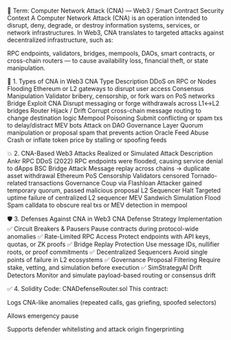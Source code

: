 🧨 Term: Computer Network Attack (CNA) — Web3 / Smart Contract Security Context
A Computer Network Attack (CNA) is an operation intended to disrupt, deny, degrade, or destroy information systems, services, or network infrastructures. In Web3, CNA translates to targeted attacks against decentralized infrastructure, such as:

RPC endpoints, validators, bridges, mempools, DAOs, smart contracts, or cross-chain routers — to cause availability loss, financial theft, or state manipulation.

📘 1. Types of CNA in Web3
CNA Type	Description
DDoS on RPC or Nodes	Flooding Ethereum or L2 gateways to disrupt user access
Consensus Manipulation	Validator bribery, censorship, or fork wars on PoS networks
Bridge Exploit CNA	Disrupt messaging or forge withdrawals across L1↔L2 bridges
Router Hijack / Drift	Corrupt cross-chain message routing to change destination logic
Mempool Poisoning	Submit conflicting or spam txs to delay/distract MEV bots
Attack on DAO Governance Layer	Quorum manipulation or proposal spam that prevents action
Oracle Feed Abuse	Crash or inflate token price by stalling or spoofing feeds

💥 2. CNA-Based Web3 Attacks
Realized or Simulated Attack	Description
Ankr RPC DDoS (2022)	RPC endpoints were flooded, causing service denial to dApps
BSC Bridge Attack	Message replay across chains → duplicate asset withdrawal
Ethereum PoS Censorship	Validators censored Tornado-related transactions
Governance Coup via Flashloan	Attacker gained temporary quorum, passed malicious proposal
L2 Sequencer Halt	Targeted uptime failure of centralized L2 sequencer
MEV Sandwich Simulation Flood	Spam calldata to obscure real txs or MEV detection in mempool

🛡️ 3. Defenses Against CNA in Web3
CNA Defense Strategy	Implementation
✅ Circuit Breakers & Pausers	Pause contracts during protocol-wide anomalies
✅ Rate-Limited RPC Access	Protect endpoints with API keys, quotas, or ZK proofs
✅ Bridge Replay Protection	Use message IDs, nullifier roots, or proof commitments
✅ Decentralized Sequencers	Avoid single points of failure in L2 ecosystems
✅ Governance Proposal Filtering	Require stake, vetting, and simulation before execution
✅ SimStrategyAI Drift Detectors	Monitor and simulate payload-based routing or consensus drift

✅ 4. Solidity Code: CNADefenseRouter.sol
This contract:

Logs CNA-like anomalies (repeated calls, gas griefing, spoofed selectors)

Allows emergency pause

Supports defender whitelisting and attack origin fingerprinting